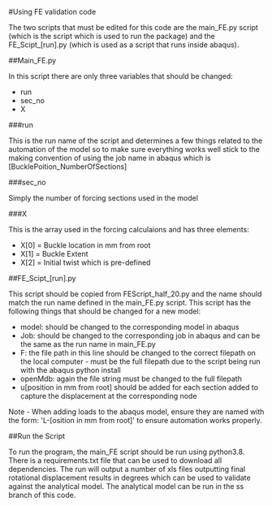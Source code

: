 #Using FE validation code

The two scripts that must be edited for this code are the main_FE.py script (which is the script which is used to run the 
package) and the FE_Scipt_[run].py (which is used as a script that runs inside abaqus). 

##Main_FE.py

In this script there are only three variables that should be changed:
 
- run
- sec_no
- X

###run

This is the run name of the script and determines a few things related to the automation of the model so to make sure 
everything works well stick to the making convention of using the job name in abaqus which is [BucklePoition_NumberOfSections]

###sec_no

Simply the number of forcing sections used in the model

###X

This is the array used in the forcing calculaions and has three elements:

- X[0] = Buckle location in mm from root
- X[1] = Buckle Extent
- X[2] = Initial twist which is pre-defined

##FE_Scipt_[run].py

This script should be copied from FEScript_half_20.py and the name should match the run name defined in the main_FE.py script. 
This script has the following things that should be changed for a new model:

- model: should be changed to the corresponding model in abaqus
- Job: should be changed to the corresponding job in abaqus and can be the same as the run name in main_FE.py
- F: the file path in this line should be changed to the correct filepath on the local computer - must be the full filepath due to the script being run with the abaqus python install
- openMdb: again the file string must be changed to the full filepath
- u[position in mm from root] should be added for each section added to capture the displacement at the corresponding node

Note - When adding loads to the abaqus model, ensure they are named with the form: 'L-[osition in mm from root]' to ensure automation works properly.

##Run the Script

To run the program, the main_FE script should be run using python3.8. There is a requirements.txt file that can be used to download all dependencies. 
The run will output a number of xls files outputting final rotational displacement results in degrees which can be used to validate against the analytical model. 
The analytical model can be run in the ss branch of this code. 